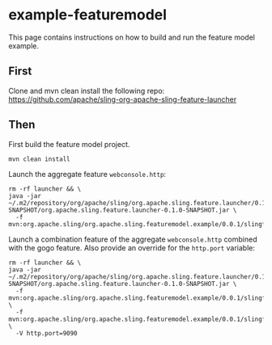 # example-featuremodel

This page contains instructions on how to build and run the feature model example.

## First
Clone and mvn clean install the following repo: https://github.com/apache/sling-org-apache-sling-feature-launcher

## Then 
First build the feature model project.

```
mvn clean install
```

Launch the aggregate feature `webconsole.http`:

```
rm -rf launcher && \
java -jar ~/.m2/repository/org/apache/sling/org.apache.sling.feature.launcher/0.1.0-SNAPSHOT/org.apache.sling.feature.launcher-0.1.0-SNAPSHOT.jar \
  -f mvn:org.apache.sling/org.apache.sling.featuremodel.example/0.0.1/slingfeature/webconsole.http
```

Launch a combination feature of the aggregate `webconsole.http` combined with the gogo feature. 
Also provide an override for the `http.port` variable: 

```
rm -rf launcher && \
java -jar ~/.m2/repository/org/apache/sling/org.apache.sling.feature.launcher/0.1.0-SNAPSHOT/org.apache.sling.feature.launcher-0.1.0-SNAPSHOT.jar \
  -f mvn:org.apache.sling/org.apache.sling.featuremodel.example/0.0.1/slingfeature/webconsole.http \
  -f mvn:org.apache.sling/org.apache.sling.featuremodel.example/0.0.1/slingfeature/gogo \
  -V http.port=9090
 ```
 